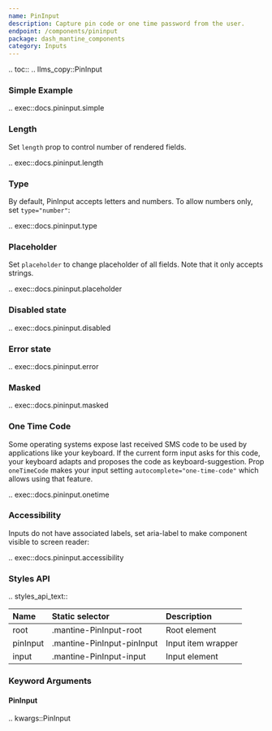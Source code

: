 ```yaml
---
name: PinInput
description: Capture pin code or one time password from the user.
endpoint: /components/pininput
package: dash_mantine_components
category: Inputs
---
```


.. toc::
.. llms_copy::PinInput

### Simple Example

.. exec::docs.pininput.simple

### Length

Set `length` prop to control number of rendered fields.

.. exec::docs.pininput.length

### Type

By default, PinInput accepts letters and numbers. To allow numbers only, set `type="number"`:

.. exec::docs.pininput.type

### Placeholder
Set `placeholder` to change placeholder of all fields. Note that it only accepts strings.

.. exec::docs.pininput.placeholder

### Disabled state

.. exec::docs.pininput.disabled

### Error state

.. exec::docs.pininput.error

### Masked

.. exec::docs.pininput.masked

### One Time Code

Some operating systems expose last received SMS code to be used by applications like your keyboard.
If the current form input asks for this code, your keyboard adapts and proposes the code as keyboard-suggestion.
Prop `oneTimeCode` makes your input setting `autocomplete="one-time-code"` which allows using that feature.

.. exec::docs.pininput.onetime

### Accessibility

Inputs do not have associated labels, set aria-label to make component visible to screen reader:

.. exec::docs.pininput.accessibility

### Styles API

.. styles_api_text::

| Name     | Static selector            | Description        |
|:---------|:---------------------------|:-------------------|
| root     | .mantine-PinInput-root     | Root element       |
| pinInput | .mantine-PinInput-pinInput | Input item wrapper |
| input    | .mantine-PinInput-input    | Input element      |

### Keyword Arguments

#### PinInput

.. kwargs::PinInput
